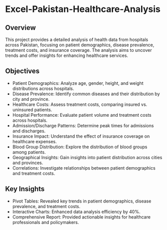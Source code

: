 # Excel-Pakistan-Healthcare-Analysis

## Overview

This project provides a detailed analysis of health data from hospitals across Pakistan, focusing on patient demographics, disease prevalence, treatment costs, and insurance coverage. The analysis aims to uncover trends and offer insights for enhancing healthcare services.

## Objectives

- Patient Demographics: Analyze age, gender, height, and weight distributions across hospitals.
- Disease Prevalence: Identify common diseases and their distribution by city and province.
- Healthcare Costs: Assess treatment costs, comparing insured vs. uninsured patients.
- Hospital Performance: Evaluate patient volume and treatment costs across hospitals.
- Admission/Discharge Patterns: Determine peak times for admissions and discharges.
- Insurance Impact: Understand the effect of insurance coverage on healthcare expenses.
- Blood Group Distribution: Explore the distribution of blood groups among patients.
- Geographical Insights: Gain insights into patient distribution across cities and provinces.
- Correlations: Investigate relationships between patient demographics and treatment costs.

## Key Insights

- Pivot Tables: Revealed key trends in patient demographics, disease prevalence, and treatment costs.
- Interactive Charts: Enhanced data analysis efficiency by 40%.
- Comprehensive Report: Provided actionable insights for healthcare professionals and policymakers.
